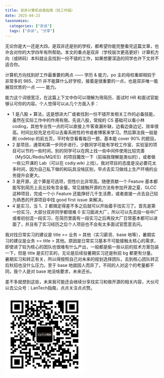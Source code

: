 ```yaml
---
title: 双非计算机自救指南（找工作版）
date: 2025-04-23
taxonomies:
  categories: ["杂谈"]
  tags: ["杂谈", "分享"]
---
```


无论你是大一还是大四，是双非还是别的学校，都希望你能完整看完这篇文章，也许会对你的大学四年有所帮助。本文的重点是双非（学校层次更高更好）计算机方向（或转码）本科就业且找到一份不错的工作，如果想要深造的同学也许下文并不适合你。

计算机方向找到好工作最重要的两点 —— 学历 & 能力，po 主的母校重邮相较于非常多的 985、211 并不能算什么好学校，接着是很重要的一点，也是双非唯一能展现优势的一点 —— 能力。

能力这个词很宽泛，在这篇上下文中你可以理解为筛简历、面试时 HR 和面试官能够认可你的内容。个人觉得可以从几个方面入手：

- 1 是八股 + 算法，这是想进大厂或者找到一份不错开发相关工作的必备技能，虽然在实际工作中的作用有限。先说八股，常规的 CS 基础可以看小林 coding，其他专业性一点的可以直接上牛客查漏补缺，边看边查边记，效率很高。时间比较充足也可以去看系统性的书或者博客来学习。然后算法我一般是刷 codetop 的前五页，平时有空看看每日一题，基本能 cover 90% 的题目。
- 2 是项目，通常和第一步同步进行，少数同学可能有学校工作室、实验室的项目可以节约一些时间，别的同学可以在网上找一些中间件使用比较完善（MySQL/Redis/MQ/ES）的项目魔改一下（前端我理解是类似的），或者做一些公开课的 Lab（可以在 csdiy.wiki 上找）。我对项目的态度是没必要花太多时间，因为自己私下做的和玩具没啥区别，早点去实习做线上生产环境的业务提升会更大。
- 3 是开源，这个算是可选项，但性价比非常高。随便贡献一个 Feature 基本都能写到简历上且比较有含金量。常见接触开源的方法有参加开源之夏、GLCC 这种项目，完成一个小 Feature 还能挣好几千生活费，或者直接一点去自己较为熟悉的开源项目中找 good first issue 来解决。
- 4 是实习，当 1、2 都搞定得差不多之后就可以开始着手找实习了。首先是第一份实习，大部分双非同学都很难 0 实习面进大厂，所以可以先去投一些中厂或者初创混一段实习，在简历里面有一段实习之后再投大厂日常基本都可以进面了，并且有了实习经历之后个人项目也不会有太多面试官愿意去问。

我对找日常实习的建议是 title >= 业务 > 其他（实习薪资、base 地等），暑期实习的建议是业务 >= title > 其他。原因是日常实习基本不可能接触太核心的需求，即使进了较为核心的团队也很难有什么产出，一般都是偷一些以前的技术方案包装一下，但是 title 是实打实的，无论是后续投暑期实习还是秋招 bg 都更有分量。暑期实习和转正有关，所以得按照自己对未来的规划选择团队，去到核心团队转正后秋招也没什么压力。至于 base 地就因人而异了，不同的人对这个的考量都不同，我个人是对 base 地没啥要求，未来还长。

差不多就想到这些，未来我可能还会继续分享找实习和做开源的相关内容，大伙可以去公众号：LanTech指南，点点关注点点赞。

![](https://raw.githubusercontent.com/L2ncE/images/main/PicGo/qrcode_for_gh_8805cf7b8d90_258.jpg)